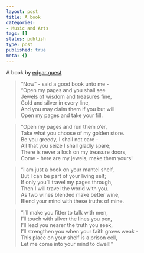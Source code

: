 ```yaml
---
layout: post
title: A book
categories:
- Music and Arts
tags: []
status: publish
type: post
published: true
meta: {}
---
```

A book by [edgar guest](http://en.wikipedia.org/wiki/Edgar_Guest)

>

> “Now” - said a good book unto me -  
“Open my pages and you shall see  
Jewels of wisdom and treasures fine,  
Gold and silver in every line,  
And you may claim them if you but will  
Open my pages and take your fill.

> “Open my pages and run them o’er,  
Take what you choose of my golden store.  
Be you greedy, I shall not care -  
All that you seize I shall gladly spare;  
There is never a lock on my treasure doors,  
Come - here are my jewels, make them yours!

> “I am just a book on your mantel shelf,  
But I can be part of your living self;  
If only you’ll travel my pages through,  
Then I will travel the world with you.  
As two wines blended make better wine,  
Blend your mind with these truths of mine.

> “I’ll make you fitter to talk with men,  
I’ll touch with silver the lines you pen,  
I’ll lead you nearer the truth you seek,  
I’ll strengthen you when your faith grows weak -  
This place on your shelf is a prison cell,  
Let me come into your mind to dwell!”
